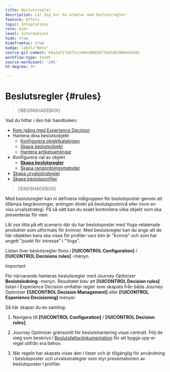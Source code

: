 ```yaml
---
title: Beslutsregler
description: Lär dig hur du arbetar med beslutsregler
feature: Offers
topic: Integrations
role: User
level: Intermediate
hide: true
hidefromtoc: true
badge: label="Beta"
source-git-commit: 69a2ef17b6f5ccd40c08858f7b434029964d544d
workflow-type: tm+mt
source-wordcount: '245'
ht-degree: 3%

---
```


# Beslutsregler {#rules}

>[!BEGINSHADEBOX]

Vad du hittar i den här handboken:

* [Kom igång med Experience Decision](gs-experience-decisioning.md)
* Hantera dina beslutsobjekt
   * [Konfigurera objektkatalogen](catalogs.md)
   * [Skapa beslutsobjekt](items.md)
   * [Hantera artikelsamlingar](collections.md)
* Konfigurera val av objekt
   * **[Skapa beslutsregler](rules.md)**
   * [Skapa rangordningsmetoder](ranking.md)
* [Skapa urvalsstrategier](selection-strategies.md)
* [Skapa beslutsprofiler](create-decision.md)

>[!ENDSHADEBOX]

Med beslutsregler kan ni definiera målgruppen för beslutsposter genom att tillämpa begränsningar, antingen direkt på beslutspostnivå eller inom en viss urvalsstrategi. På så sätt kan du exakt kontrollera vilka objekt som ska presenteras för vem.

Låt oss titta på ett scenario där du har beslutsposter med Yoga-relaterade produkter som utformats för kvinnor. Med beslutsregler kan du ange att de här objekten bara ska visas för profiler vars kön är &quot;kvinna&quot; och som har angett &quot;punkt för intresse&quot; i &quot;Yoga&quot;.

Listan över beslutsregler finns i **[!UICONTROL Configuration]** / **[!UICONTROL Decisions rules]** -menyn.

<!--![](assets/decision-rules-list.png)-->

>[!IMPORTANT]
>
>För närvarande hanteras beslutsregler med Journey Optimizer **Beslutsledning** -menyn. Resultatet blev att **[!UICONTROL Decision rules]** listan i Experience Decision omfattar regler som skapats från båda Journey Optimizer **[!UICONTROL Decision Management]** eller **[!UICONTROL Experience Decisioning]** menyer.

Så här skapar du en samling:

1. Navigera till **[!UICONTROL Configuration]** / **[!UICONTROL Decision rules]**.
1. Journey Optimizer gränssnitt för beslutshantering visas centralt. Följ de steg som beskrivs i [Beslutsfattardokumentation](../offers/offer-library/creating-decision-rules.md) för att bygga upp er regel utifrån era behov.

1. När regeln har skapats visas den i listan och är tillgänglig för användning i beslutsposter och urvalsstrategier som styr presentationen av beslutsposter i profiler.

